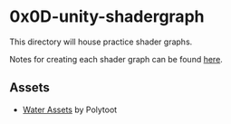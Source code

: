 # 0x0D-unity-shadergraph
This directory will house practice shader graphs.

Notes for creating each shader graph can be found [here](notes.md).

## Assets
- [Water Assets](https://www.patreon.com/polytoots/posts?filters[tag]=Shader%20Graph) by Polytoot